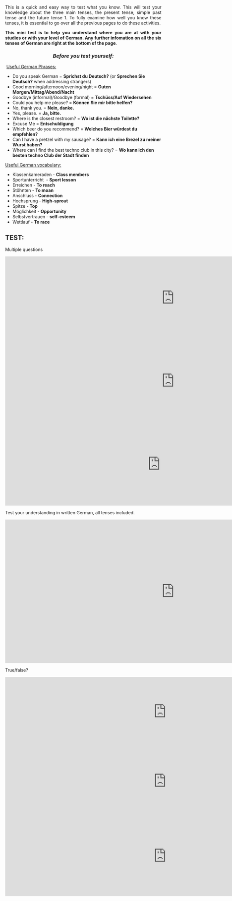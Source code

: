 <p style="text-align: justify;">This is a quick and easy way to test what you know. This will test your knowledge about the three main tenses, the present tense, simple past tense and the future tense 1. To fully examine how well you know these tenses, it is essential to go over all the previous pages to do these activities.</p>
<p style="text-align: justify;"><strong>This mini test is to help you understand where you are at with your studies or with your level of German. Any further infomation on all the six tenses of German are right at the bottom of the page</strong>.</p>
<h3 style="text-align: center;"><em>Before you test yourself:</em></h3>
<p>&nbsp;<span style="text-decoration: underline;">Useful German Phrases:</span>&nbsp; &nbsp; &nbsp;</p>
<ul>
<li>Do you speak German =&nbsp;<strong>Sprichst du Deutsch?</strong>&nbsp;(or&nbsp;<strong>Sprechen Sie Deutsch?</strong>&nbsp;when addressing strangers)</li>
<li>Good morning/afternoon/evening/night =&nbsp;<strong>Guten Morgen/Mittag/Abend/Nacht</strong></li>
<li>Goodbye (informal)/Goodbye (formal) =&nbsp;<strong>Tsch&uuml;ss/Auf Wiedersehen</strong></li>
<li>Could you help me please? =&nbsp;<strong>K&ouml;nnen Sie mir bitte helfen?</strong></li>
<li>No, thank you. =&nbsp;<strong>Nein, danke.</strong></li>
<li>Yes, please. =&nbsp;<strong>Ja, bitte.</strong></li>
<li>Where is the closest restroom? =&nbsp;<strong>Wo ist die n&auml;chste Toilette?</strong></li>
<li>Excuse Me =&nbsp;<strong>Entschuldigung</strong></li>
<li>Which beer do you recommend? =&nbsp;<strong>Welches Bier w&uuml;rdest du empfehlen?</strong></li>
<li>Can I have a pretzel with my sausage? =&nbsp;<strong>Kann ich eine Brezel zu meiner Wurst haben?</strong></li>
<li>Where can I find the best techno club in this city? =&nbsp;<strong>Wo kann ich den besten techno Club der Stadt finden</strong></li>
</ul>
<p><span style="text-decoration: underline;">Useful German vocabulary:</span></p>
<ul>
<li>Klassenkameraden - <strong>Class members&nbsp;</strong></li>
<li>Sportunterricht&nbsp; - <strong>Sport lesson&nbsp;</strong></li>
<li>Erreichen - <strong>To reach</strong></li>
<li>St&ouml;hnten - <strong>To moan</strong></li>
<li>Anschluss - <strong>Connection</strong></li>
<li>Hochsprung - <strong>High-sprout</strong></li>
<li>Spitze -<strong> Top</strong></li>
<li>M&ouml;glichkeit - <strong>Opportunity</strong></li>
<li>Selbstvertrauen - <strong>self-esteem</strong></li>
<li>Wettlauf - <strong>To race</strong></li>
</ul>
<h2>TEST:</h2>
<p> Multiple questions </p>
<iframe src="https://h5p.org/h5p/embed/688687" width="1090" height="268" frameborder="0" allowfullscreen="allowfullscreen"></iframe><script src="https://h5p.org/sites/all/modules/h5p/library/js/h5p-resizer.js" charset="UTF-8"></script>
<iframe src="https://h5p.org/h5p/embed/689377" width="1090" height="268" frameborder="0" allowfullscreen="allowfullscreen"></iframe><script src="https://h5p.org/sites/all/modules/h5p/library/js/h5p-resizer.js" charset="UTF-8"></script>
<iframe src="https://h5p.org/h5p/embed/689384" width="1000" height="268" frameborder="0" allowfullscreen="allowfullscreen"></iframe><script src="https://h5p.org/sites/all/modules/h5p/library/js/h5p-resizer.js" charset="UTF-8"></script>

<p> Test your understanding in written German, all tenses included.</p>
<iframe src="https://h5p.org/h5p/embed/689332" width="1090" height="463" frameborder="0" allowfullscreen="allowfullscreen"></iframe><script src="https://h5p.org/sites/all/modules/h5p/library/js/h5p-resizer.js" charset="UTF-8"></script>

<p> True/false? </p>
<iframe src="https://h5p.org/h5p/embed/689391" width="1037" height="224" frameborder="0" allowfullscreen="allowfullscreen"></iframe><script src="https://h5p.org/sites/all/modules/h5p/library/js/h5p-resizer.js" charset="UTF-8"></script>
<iframe src="https://h5p.org/h5p/embed/689388" width="1037" height="224" frameborder="0" allowfullscreen="allowfullscreen"></iframe><script src="https://h5p.org/sites/all/modules/h5p/library/js/h5p-resizer.js" charset="UTF-8"></script>
<iframe src="https://h5p.org/h5p/embed/689392" width="1037" height="259" frameborder="0" allowfullscreen="allowfullscreen"></iframe><script src="https://h5p.org/sites/all/modules/h5p/library/js/h5p-resizer.js" charset="UTF-8"></script>




